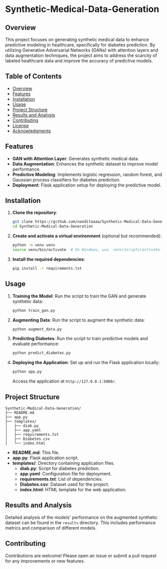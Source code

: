 # Synthetic-Medical-Data-Generation

## Overview

This project focuses on generating synthetic medical data to enhance predictive modeling in healthcare, specifically for diabetes prediction. By utilizing Generative Adversarial Networks (GANs) with attention layers and data augmentation techniques, the project aims to address the scarcity of labeled healthcare data and improve the accuracy of predictive models.

## Table of Contents

- [Overview](#overview)
- [Features](#features)
- [Installation](#installation)
- [Usage](#usage)
- [Project Structure](#project-structure)
- [Results and Analysis](#results-and-analysis)
- [Contributing](#contributing)
- [License](#license)
- [Acknowledgments](#acknowledgments)

## Features

- **GAN with Attention Layer**: Generates synthetic medical data.
- **Data Augmentation**: Enhances the synthetic dataset to improve model performance.
- **Predictive Modeling**: Implements logistic regression, random forest, and Gaussian process classifiers for diabetes prediction.
- **Deployment**: Flask application setup for deploying the predictive model.

## Installation

1. **Clone the repository**:
    ```sh
    git clone https://github.com/nanditaaaa/Synthetic-Medical-Data-Generation.git
    cd Synthetic-Medical-Data-Generation
    ```

2. **Create and activate a virtual environment** (optional but recommended):
    ```sh
    python -m venv venv
    source venv/bin/activate  # On Windows, use `venv\Scripts\activate`
    ```

3. **Install the required dependencies**:
    ```sh
    pip install -r requirements.txt
    ```

## Usage

1. **Training the Model**:
    Run the script to train the GAN and generate synthetic data:
    ```sh
    python train_gan.py
    ```

2. **Augmenting Data**:
    Run the script to augment the synthetic data:
    ```sh
    python augment_data.py
    ```

3. **Predicting Diabetes**:
    Run the script to train predictive models and evaluate performance:
    ```sh
    python predict_diabetes.py
    ```

4. **Deploying the Application**:
    Set up and run the Flask application locally:
    ```sh
    python app.py
    ```
    Access the application at `http://127.0.0.1:5000/`.

## Project Structure

```
Synthetic-Medical-Data-Generation/
├── README.md
├── app.py
├── templates/
│   ├── diab.py
│   ├── app.yaml
│   ├── requirements.txt
│   ├── Diabetes.csv
│   └── index.html
```

- **README.md**: This file.
- **app.py**: Flask application script.
- **templates/**: Directory containing application files.
  - **diab.py**: Script for diabetes prediction.
  - **app.yaml**: Configuration file for deployment.
  - **requirements.txt**: List of dependencies.
  - **Diabetes.csv**: Dataset used for the project.
  - **index.html**: HTML template for the web application.

## Results and Analysis

Detailed analysis of the models' performance on the augmented synthetic dataset can be found in the `results` directory. This includes performance metrics and comparison of different models.

## Contributing

Contributions are welcome! Please open an issue or submit a pull request for any improvements or new features.


